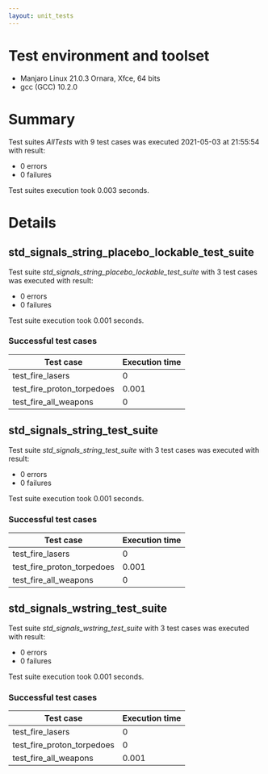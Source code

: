 ```yaml
---
layout: unit_tests
---
```


# Test environment and toolset 

*  Manjaro Linux 21.0.3 Ornara, Xfce, 64 bits
* gcc (GCC) 10.2.0

# Summary

Test suites *AllTests* with 9 test cases was executed 2021-05-03 at 21:55:54 with result:

* 0 errors
* 0 failures

Test suites execution took 0.003 seconds.

# Details

## std_signals_string_placebo_lockable_test_suite

Test suite *std_signals_string_placebo_lockable_test_suite* with 3 test cases was executed with result:

* 0 errors
* 0 failures

Test suite execution took 0.001 seconds.

### Successful test cases

Test case|Execution time
-|-
test_fire_lasers | 0
test_fire_proton_torpedoes | 0.001
test_fire_all_weapons | 0

## std_signals_string_test_suite

Test suite *std_signals_string_test_suite* with 3 test cases was executed with result:

* 0 errors
* 0 failures

Test suite execution took 0.001 seconds.

### Successful test cases

Test case|Execution time
-|-
test_fire_lasers | 0
test_fire_proton_torpedoes | 0.001
test_fire_all_weapons | 0

## std_signals_wstring_test_suite

Test suite *std_signals_wstring_test_suite* with 3 test cases was executed with result:

* 0 errors
* 0 failures

Test suite execution took 0.001 seconds.

### Successful test cases

Test case|Execution time
-|-
test_fire_lasers | 0
test_fire_proton_torpedoes | 0
test_fire_all_weapons | 0.001
